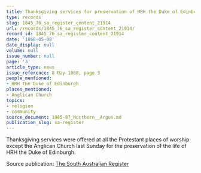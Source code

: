 ```yaml
---
title: Thanksgiving services for preservation of HRH the Duke of Edinburgh
type: records
slug: 1845_76_sa_register_content_21914
url: /records/1845_76_sa_register_content_21914/
record_id: 1845_76_sa_register_content_21914
date: '1868-05-08'
date_display: null
volume: null
issue_number: null
page: '3'
article_type: news
issue_reference: 8 May 1868, page 3
people_mentioned:
- HRH the Duke of Edinburgh
places_mentioned:
- Anglican Church
topics:
- religion
- community
source_document: 1985-87_Northern__Argus.md
publication_slug: sa-register
---
```


Thanksgiving services were offered at all the Protestant places of worship except the Anglican Church last Sunday for the preservation of the life of HRH the Duke of Edinburgh.

Source publication: [The South Australian Register](/publications/sa-register/)
